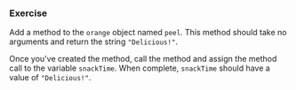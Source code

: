 <!--{ ids:[179], language:'JavaScript', type:'workshop', order: 5, name:'Methods', description:'Even functions can be a value' } -->
### Exercise

Add a method to the `orange` object named `peel`. This method should take no arguments and return the string `"Delicious!"`.

Once you've created the method, call the method and assign the method call to the variable `snackTime`. When complete, `snackTime` should have a value of `"Delicious!"`.
